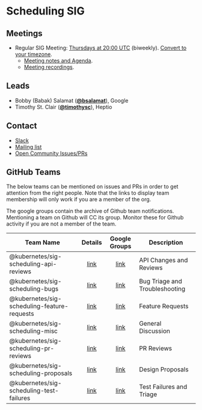 <!---
This is an autogenerated file!

Please do not edit this file directly, but instead make changes to the
sigs.yaml file in the project root.

To understand how this file is generated, see https://git.k8s.io/community/generator/README.md
-->
# Scheduling SIG


## Meetings
* Regular SIG Meeting: [Thursdays at 20:00 UTC](https://zoom.us/j/7767391691) (biweekly). [Convert to your timezone](http://www.thetimezoneconverter.com/?t=20:00&tz=UTC).
  * [Meeting notes and Agenda](https://docs.google.com/document/d/13mwye7nvrmV11q9_Eg77z-1w3X7Q1GTbslpml4J7F3A/edit).
  * [Meeting recordings](https://www.youtube.com/watch?v=PweKj6SU7UA&list=PL69nYSiGNLP2vwzcCOhxrL3JVBc-eaJWI).

## Leads
* Bobby (Babak) Salamat (**[@bsalamat](https://github.com/bsalamat)**), Google
* Timothy St. Clair (**[@timothysc](https://github.com/timothysc)**), Heptio

## Contact
* [Slack](https://kubernetes.slack.com/messages/sig-scheduling)
* [Mailing list](https://groups.google.com/forum/#!forum/kubernetes-sig-scheduling)
* [Open Community Issues/PRs](https://github.com/kubernetes/community/labels/sig%2Fscheduling)

## GitHub Teams

The below teams can be mentioned on issues and PRs in order to get attention from the right people.
Note that the links to display team membership will only work if you are a member of the org.

The google groups contain the archive of Github team notifications.
Mentioning a team on Github will CC its group.
Monitor these for Github activity if you are not a member of the team.

| Team Name | Details | Google Groups | Description |
| --------- |:-------:|:-------------:|  ----------- |
| @kubernetes/sig-scheduling-api-reviews | [link](https://github.com/orgs/kubernetes/teams/sig-scheduling-api-reviews) | [link](https://groups.google.com/forum/#!forum/kubernetes-sig-scheduling-api-reviews) | API Changes and Reviews |
| @kubernetes/sig-scheduling-bugs | [link](https://github.com/orgs/kubernetes/teams/sig-scheduling-bugs) | [link](https://groups.google.com/forum/#!forum/kubernetes-sig-scheduling-bugs) | Bug Triage and Troubleshooting |
| @kubernetes/sig-scheduling-feature-requests | [link](https://github.com/orgs/kubernetes/teams/sig-scheduling-feature-requests) | [link](https://groups.google.com/forum/#!forum/kubernetes-sig-scheduling-feature-requests) | Feature Requests |
| @kubernetes/sig-scheduling-misc | [link](https://github.com/orgs/kubernetes/teams/sig-scheduling-misc) | [link](https://groups.google.com/forum/#!forum/kubernetes-sig-scheduling-misc) | General Discussion |
| @kubernetes/sig-scheduling-pr-reviews | [link](https://github.com/orgs/kubernetes/teams/sig-scheduling-pr-reviews) | [link](https://groups.google.com/forum/#!forum/kubernetes-sig-scheduling-pr-reviews) | PR Reviews |
| @kubernetes/sig-scheduling-proposals | [link](https://github.com/orgs/kubernetes/teams/sig-scheduling-proposals) | [link](https://groups.google.com/forum/#!forum/kubernetes-sig-scheduling-proposals) | Design Proposals |
| @kubernetes/sig-scheduling-test-failures | [link](https://github.com/orgs/kubernetes/teams/sig-scheduling-test-failures) | [link](https://groups.google.com/forum/#!forum/kubernetes-sig-scheduling-test-failures) | Test Failures and Triage |

<!-- BEGIN CUSTOM CONTENT -->

<!-- END CUSTOM CONTENT -->
